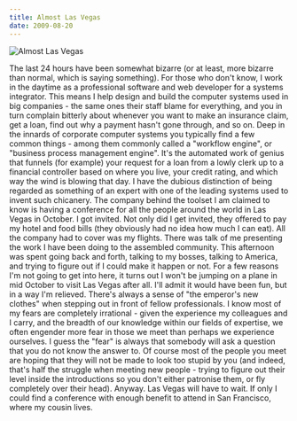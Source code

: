 ```yaml
---
title: Almost Las Vegas
date: 2009-08-20
---
```


![Almost Las Vegas](https://source.unsplash.com/npxXWgQ33ZQ/1600x900)

The last 24 hours have been somewhat bizarre (or at least, more bizarre than normal, which is saying something). For those who don't know, I work in the daytime as a professional software and web developer for a systems integrator. This means I help design and build the computer systems used in big companies - the same ones their staff blame for everything, and you in turn complain bitterly about whenever you want to make an insurance claim, get a loan, find out why a payment hasn't gone through, and so on. Deep in the innards of corporate computer systems you typically find a few common things - among them commonly called a "workflow engine", or "business process management engine". It's the automated work of genius that funnels (for example) your request for a loan from a lowly clerk up to a financial controller based on where you live, your credit rating, and which way the wind is blowing that day. I have the dubious distinction of being regarded as something of an expert with one of the leading systems used to invent such chicanery. The company behind the toolset I am claimed to know is having a conference for all the people around the world in Las Vegas in October. I got invited. Not only did I get invited, they offered to pay my hotel and food bills (they obviously had no idea how much I can eat). All the company had to cover was my flights. There was talk of me presenting the work I have been doing to the assembled community. This afternoon was spent going back and forth, talking to my bosses, talking to America, and trying to figure out if I could make it happen or not. For a few reasons I'm not going to get into here, it turns out I won't be jumping on a plane in mid October to visit Las Vegas after all. I'll admit it would have been fun, but in a way I'm relieved. There's always a sense of "the emperor's new clothes" when stepping out in front of fellow professionals. I know most of my fears are completely irrational - given the experience my colleagues and I carry, and the breadth of our knowledge within our fields of expertise, we often engender more fear in those we meet than perhaps we experience ourselves. I guess the "fear" is always that somebody will ask a question that you do not know the answer to. Of course most of the people you meet are hoping that they will not be made to look too stupid by you (and indeed, that's half the struggle when meeting new people - trying to figure out their level inside the introductions so you don't either patronise them, or fly completely over their head). Anyway. Las Vegas will have to wait. If only I could find a conference with enough benefit to attend in San Francisco, where my cousin lives.